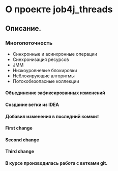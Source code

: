# О проекте job4j_threads

## Описание.

### Многопоточность
* Синхронные и асинхронные операции
* Синхронизация ресурсов
* JMM
* Низкоуровневые блокировки
* Неблокирующие алгоритмы
* Потокобезопасные коллекции

#### Объединение зафиксированных изменений

#### Создание ветки из IDEA
#### Добавил изменения в последний коммит
#### First change
#### Second change
#### Third change

#### В курсе производилась работа с ветками git.